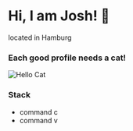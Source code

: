 # Hi, I am Josh! 🐄
located in Hamburg

### Each good profile needs a cat!
![Hello Cat](https://media.tenor.com/n4iEHoLDLqkAAAAM/kitty-kitten.gif)

### Stack
- command c
- command v

